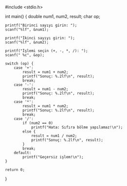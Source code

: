 #include <stdio.h>

int main() {
    double num1, num2, result;
    char op;

    printf("Birinci sayıyı girin: ");
    scanf("%lf", &num1);

    printf("İkinci sayıyı girin: ");
    scanf("%lf", &num2);

    printf("İşlemi seçin (+, -, *, /): ");
    scanf(" %c", &op);

    switch (op) {
        case '+':
            result = num1 + num2;
            printf("Sonuç: %.2lf\n", result);
            break;
        case '-':
            result = num1 - num2;
            printf("Sonuç: %.2lf\n", result);
            break;
        case '*':
            result = num1 * num2;
            printf("Sonuç: %.2lf\n", result);
            break;
        case '/':
            if (num2 == 0)
                printf("Hata: Sıfıra bölme yapılamaz!\n");
            else {
                result = num1 / num2;
                printf("Sonuç: %.2lf\n", result);
            }
            break;
        default:
            printf("Geçersiz işlem!\n");
    }

    return 0;
}
